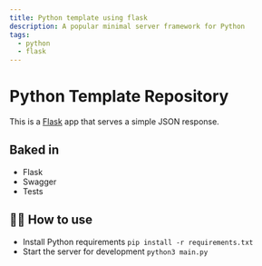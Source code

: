 ```yaml
---
title: Python template using flask
description: A popular minimal server framework for Python
tags:
  - python
  - flask
---
```


# Python Template Repository

This is a [Flask](https://flask.palletsprojects.com/en/1.1.x/) app that serves a simple JSON response.


## Baked in

- Flask
- Swagger
- Tests

## 💁‍♀️ How to use

- Install Python requirements `pip install -r requirements.txt`
- Start the server for development `python3 main.py`
